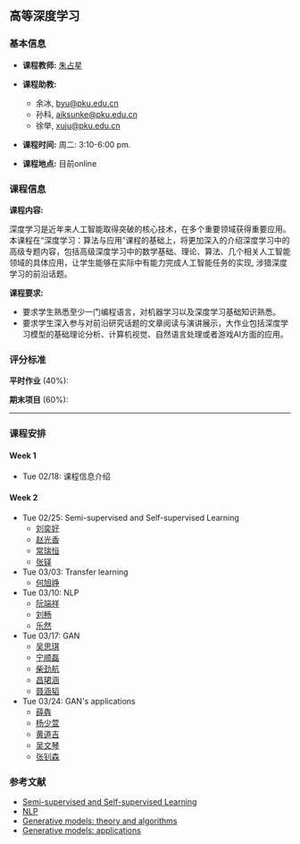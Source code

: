 ## 高等深度学习


### 基本信息

- **课程教师:** [朱占星](https://sites.google.com/view/zhanxingzhu/)
- **课程助教:**
    - 余冰, byu@pku.edu.cn
    - 孙科, ajksunke@pku.edu.cn
    - 徐举, xuju@pku.edu.cn

- **课程时间:** 周二: 3:10-6:00 pm.

- **课程地点:**  目前online

### 课程信息

**课程内容:**

深度学习是近年来人工智能取得突破的核心技术，在多个重要领域获得重要应用。本课程在“深度学习：算法与应用”课程的基础上，将更加深入的介绍深度学习中的高级专题内容，包括高级深度学习中的数学基础、理论、算法、几个相关人工智能领域的具体应用，让学生能够在实际中有能力完成人工智能任务的实现, 涉猎深度学习的前沿话题。

**课程要求:**

- 要求学生熟悉至少一门编程语言，对机器学习以及深度学习基础知识熟悉。
- 要求学生深入参与对前沿研究话题的文章阅读与演讲展示，大作业包括深度学习模型的基础理论分析、计算机视觉、自然语言处理或者游戏AI方面的应用。


### 评分标准

**平时作业** (40%): 

**期末项目** (60%):

---
### 课程安排

#### Week 1
- Tue 02/18: 课程信息介绍
#### Week 2
- Tue 02/25: Semi-supervised and Self-supervised Learning
    - [刘奕好](slides/topic1/lyh.pptx)
    - [赵光香](slides/topic1/zgx.pptx)
    - [常瑞恒](slides/topic1/cyh.pptx)
    - [张铎](slides/topic1/zd.pptx)
- Tue 03/03: Transfer learning
    - [何旭峥](slides/topic2/1.pptx)
- Tue 03/10: NLP
    - [阮端祥](slides/topic3/NLPpre1.pptx)
    - [刘畅](slides/topic3/NLPpre2.pptx)
    - [乐然](slides/topic3/NLPpre3.pptx)
- Tue 03/17: GAN
    - [吴思琪](slides/topic4/wsq.ppt)
    - [宁顺磊](slides/topic4/nsl.pptx)
    - [柴劲航](slides/topic4/cjh.pptx)
    - [昌珺涵](slides/topic4/chjh.pptx)
    - [聂涵韬](slides/topic4/nht.pptx)
- Tue 03/24: GAN's applications
    - [薛犇](slides/topic5/xb.pptx)
    - [杨少萱](slides/topic5/ysx.pptx)
    - [黄道吉](slides/topic5/hdj.pptx)
    - [吴文琴](slides/topic5/wwq.ppt)
    - [张钊森](slides/topic5/zzs.ppt.zip)

### 参考文献
- [Semi-supervised and Self-supervised Learning](references/topic1.docx)
- [NLP](references/nlp.txt)
- [Generative models: theory and algorithms ](references/gan.txt)
- [Generative models: applications](references/gan2.txt)
<!-- #### Week 3
- Mon 9/23: Regression
    - [Lecture 4](slides/regression.pdf)
#### Week 5
- Mon 10/7: Classification1
    - [Lecture 5](slides/classification+1.pdf)
- Thu 10/10: Classification2
    - [Lecture 6](slides/classification+1(1).pdf)
#### Week 6
- Mon 10/14: Classification3
    - [Lecture 7](slides/classification+2.pdf)
- Thu 10/17: Ensemble
    - [Lecture 8](slides/ensemble.pdf)
#### Week 7
- Mon 10/21: Clustering
    - [Lecture 9](slides/clustering.pdf)
- Thu 10/24: Dimension Reduction1
    - [Lecture 10](slides/dimensionality+reduction.pdf)
#### Week 8
- Mon 10/28: Dimension Reduction2
    - [Lecture 11](slides/dimensionality+reduction(1).pdf)
#### Week 9
- Mon 11/4: Graphical Models1
    - [Lecture 12](slides/GM_1.pdf)
- Thu 11/7: Graphical Models2
    - [Lecture 13](slides/GM_2.pdf)
#### Week 10
- Mon 11/11: Graphical Models3
    - [Lecture14](slides/GM_3_4.pdf)
#### Week 11
- Mon 11/18: Graphical Models4
- Thu 11/21: Graphical Models5
    - [Lecture15](slides/GM_4_Sampling.pdf)
#### Week 12
- Mon 11/25: Topic Model
    - [Lecture16](slides/topic+models.pdf)
#### Week 13
- Mon 12/2: Introduction to Deep Learning
    - [Lecture17](slides/introduction+to+deep+learning.pdf)
- Thu 12/7
#### Week 14
- Mon 12/9: Mid-term Exam
#### Week 15
- Mon 12/16
- Thu 12/19
#### Week 16
- Mon 12/23
 -->
